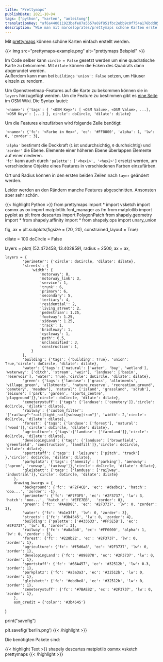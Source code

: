 ```yaml
---
title: "Prettymaps"
publishDate: 2021-10-04
tags: ["python", "karten", "anleitung"]
translationKey: "af6a440011923befe87a5557a69f851fbc2ebb9c0f754a176bdd858d49f40221"
description: "Wie man mit marceloprates/prettymaps schöne Karten erstellt"
---
```


Mit [prettymaps](https://github.com/marceloprates/prettymaps) können schöne Karten einfach erstellt werden.

{{< img src="prettymaps-example.png" alt="prettymaps Beispiel" >}}

Im Code selber kann `circle = False` gesetzt werden um eine quadratische Karte zu bekommen. Mit `dilate` können die Ecken des Quadrats dann abgerundet werden.  
Außerdem kann man bei `buildings` `'union': False` setzen, um Häuser einzeln zu rendern.

Um Openstreetmap-Features auf die Karte zu bekommen können sie in `layers` hinzugefügt werden. Um die Feature zu bestimmen gibt es [eine Seite](https://wiki.openstreetmap.org/wiki/Map_features) im OSM Wiki. Die Syntax lautet:

~~~
'<name>': {'tags': { '<OSM Key>': [ <OSM Value>, <OSM Value>, ...], '<OSM Key>': [...] }, circle': doCircle, 'dilate': dilate}
~~~

Um die Features einzufärben wird folgende Zeile benötigt:
~~~
'<name>': {'fc': '<Farbe in Hex>', 'ec': '#FF0000', 'alpha': 1, 'lw': 0, 'zorder': 3},
~~~
`'alpha'` bestimmt die Deckkraft (`1` ist undurchsichtig, `0` durchsichtig) und `'zorder'` die Ebene. Elemente einer höheren Ebene überlappen Elemente auf einer niederen.  
`'fc'` kann auch durch `'palette': ['<hex1>', '<hex2>']` ersetzt werden, um verschiedene Objekte eines Features in verschiedenen Farben einzufärben.

Ort und Radius können in den ersten beiden Zeilen nach `layer` geändert werden.

Leider werden an den Rändern manche Features abgeschnitten. Ansonsten aber sehr schön.

{{< highlight Python >}}
from prettymaps import *
import vsketch
import osmnx as ox
import matplotlib.font_manager as fm
from matplotlib import pyplot as plt
from descartes import PolygonPatch
from shapely.geometry import *
from shapely.affinity import *
from shapely.ops import unary_union

fig, ax = plt.subplots(figsize = (20, 20), constrained_layout = True)

dilate = 100
doCircle = False

layers = plot(
    (52.472458, 13.402859),
    radius = 2500,
    ax = ax,

    layers = {
            'perimeter': {'circle': doCircle, 'dilate': dilate},
            'streets': {
                'width': {
                    'motorway': 8,
                    'motorway_link': 3,
                    'service': 1,
                    'trunk': 6,
                    'primary': 6,
                    'secondary': 5,
                    'tertiary': 4,
                    'residential': 2,
                    'living_street': 2,
                    'pedestrian': 1.25,
                    'footway': 1.25,
                    'sideway': 1.25,
                    'track': 1,
                    'bridleway': 1,
                    'cycleway': 1,
                    'path': 0.5,
                    'unclassified': 3,
                    'construction': 1,
                }
            },
            'building': {'tags': {'building': True}, 'union': True,'circle': doCircle, 'dilate': dilate},
            'water': {'tags': {'natural': ['water', 'bay', 'wetland'], 'waterway': ['ditch', 'stream', 'weir'], 'landuse': ['basin', 'reservoir'], 'water': True},'circle': doCircle, 'dilate': dilate},
            'green': {'tags': {'landuse': ['grass', 'allotments', 'village_green', 'allotments', 'nature_reserve', 'recreation_ground', 'cemetery', 'meadow'], 'natural': ['island', 'grassland', 'scrub'], 'leisure': ['park', 'garden', 'sports_centre', 'playground']},'circle': doCircle, 'dilate': dilate},
            'cemeterystuff': {'tags': {'landuse': ['cemetery']},'circle': doCircle, 'dilate': dilate},
            'railway': {'custom_filter': '["railway"~"rail|light_rail|subway|tram"]', 'width': 2,'circle': doCircle, 'dilate': dilate},
            'forest': {'tags': {'landuse': ['forest'], 'natural': ['wood']},'circle': doCircle, 'dilate': dilate},
            'agriculture': {'tags':{'landuse': ['farmland']},'circle': doCircle, 'dilate': dilate},
            'developingLand': {'tags': {'landuse': ['brownfield', 'greenfield', 'construction', 'landfill']},'circle': doCircle, 'dilate': dilate},
            'sportstuff': {'tags': { 'leisure': ['pitch', 'track'] },'circle': doCircle, 'dilate': dilate},
            'parkplatz': {'tags': {'amenity': ['parking'], 'aeroway': ['apron', 'runway', 'taxiway']},'circle': doCircle, 'dilate': dilate},
            'gleisbett': {'tags': {'landuse': ['railway', 'industrial']},'circle': doCircle, 'dilate': dilate}
        },
        drawing_kwargs = {
            'background': {'fc': '#F2F4CB', 'ec': '#dadbc1', 'hatch': 'ooo...', 'zorder': -1},
            'perimeter': {'fc': '#F7F3F5', 'ec': '#2F3737', 'lw': 3, 'hatch': 'ooo...', 'hatch_c': '#EFE7EB',  'zorder': 0},
            'green': {'fc': '#AABD8C', 'ec': '#2F3737', 'lw': 0, 'zorder': 1},
            'water': {'fc': '#a1e3ff', 'lw': 0, 'zorder': 3},
            'streets': {'fc': '#3b4545', 'lw': 0, 'zorder': 4},
            'building': {'palette': ['#433633', '#FF5E5B'], 'ec': '#2F3737', 'lw': 0, 'zorder': 3},
            'railway': {'fc': '#a8a8a8', 'ec': '#FF0000', 'alpha': 1, 'lw': 0, 'zorder': 3},
            'forest': {'fc': '#228b22', 'ec': '#2F3737', 'lw': 0, 'zorder': 1},
            'agriculture': {'fc': '#f5d6a8', 'ec': '#2F3737', 'lw': 0, 'zorder': 1},
            'developingLand': {'fc': '#898878', 'ec': '#2F3737', 'lw': 0, 'zorder': 1},
            'sportstuff': {'fc': '#66A457', 'ec': '#32512b', 'lw': 0.3, 'zorder': 1},
            'parkplatz': {'fc': '#a3a3a3', 'ec': '#32512b', 'lw': 0, 'zorder': 1},
            'gleisbett': {'fc': '#ebdbe8', 'ec': '#32512b', 'lw': 0, 'zorder': 1},
            'cemeterystuff': {'fc': '#7BAE82', 'ec': '#2F3737', 'lw': 0, 'zorder': 1},
        },
        osm_credit = {'color': '#3b4545'}
)

print("savefig")

plt.savefig('berlin.png')
{{< /highlight >}}

Die benötigten Pakete sind:

{{< highlight Text >}}
shapely
descartes
matplotlib
osmnx
vsketch
prettymaps
{{< /highlight >}}
